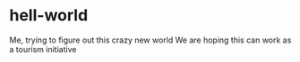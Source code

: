 # hell-world
Me, trying to figure out this crazy new world 
We are hoping this can work as a tourism initiative
